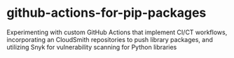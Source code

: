 # github-actions-for-pip-packages

Experimenting with custom GitHub Actions that implement CI/CT workflows, incorporating an CloudSmith repositories to push library packages, and utilizing Snyk for vulnerability scanning for Python libraries

